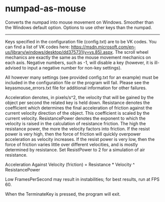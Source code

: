 # numpad-as-mouse

Converts the numpad into mouse movement on Windows. Smoother than the Windows default option. Options to use other keys than the numpad.

---

Keys specified in the configuration file (config.txt) are to be VK codes. You can find a list of VK codes here: https://msdn.microsoft.com/en-us/library/windows/desktop/dd375731(v=vs.85).aspx. The scroll wheel mechanics are exactly the same as the mouse movement mechanics on each axis. Negative numbers, such as -1, will disable a key (however, it is ill-advised to input a negative number for non-key settings).

All however many settings (see provided config.txt for an example) must be included in the configuration file or the program will fail. Please see the keyasmouse_errors.txt file for additional information for other failures.

Acceleration denotes, in pixels/s^2, the velocity that will be gained by the object per second the related key is held down.
Resistance denotes the coefficient which determines the final acceleration of friction against the current velocity direction of the object. This coefficient is scaled by the current velocity.
ResistancePower denotes the exponent to which the velocity is raised in the calculation of resistance friction. The high the resistance power, the more the velocity factors into friction. If the resist power is very high, then the force of friction will quickly overpower acceleration as velocity increases. If the resist power is very low, then the force of friction varies little over different velocities, and is mostly determined by resistance. Set ResistPower to 2 for a simulation of air resistance.

Acceleration Against Velocity (friction) = Resistance * Velocity ^ ResistancePower

Low FramesPerSecond may result in instabilities; for best results, run at FPS 60.

When the TerminateKey is pressed, the program will exit.
